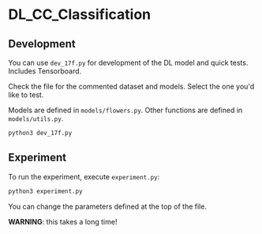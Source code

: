 # DL_CC_Classification

## Development

You can use `dev_17f.py` for development of the DL model and quick tests. Includes Tensorboard.

Check the file for the commented dataset and models. Select the one you'd like to test.

Models are defined in `models/flowers.py`. Other functions are defined in `models/utils.py`.

```sh
python3 dev_17f.py
```

## Experiment

To run the experiment, execute `experiment.py`:

```sh
python3 experiment.py
```

You can change the parameters defined at the top of the file.

**WARNING**: this takes a long time!

